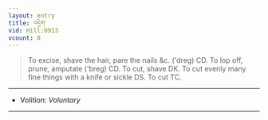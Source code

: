 ```yaml
---
layout: entry
title: འདྲེག་
vid: Hill:0913
vcount: 0
---
```

> To excise, shave the hair, pare the nails &c\. ('dreg) CD\. To lop off, prune, amputate ('breg) CD\. To cut, shave DK\. To cut evenly many fine things with a knife or sickle DS\. To cut TC\.

---
* Volition: _Voluntary_

---


